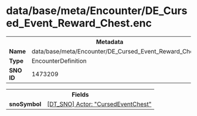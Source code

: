 <h1>data/base/meta/Encounter/DE_Cursed_Event_Reward_Chest.enc</h1><table><tr><th colspan="100%">Metadata</th></tr><tr><td><b>Name</b></td><td>data/base/meta/Encounter/DE_Cursed_Event_Reward_Chest.enc</td></tr><tr><td><b>Type</b></td><td>EncounterDefinition</td></tr><tr><td><b>SNO ID</b></td><td>1473209</td></tr></table>

<table><tr><th colspan="100%">Fields</th></tr><tr><td><b>snoSymbol</b></td><td><a href="..\Actor\CursedEventChest.acr.md">[DT_SNO] Actor: "CursedEventChest"</a></td></tr></table>

